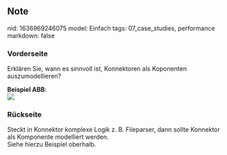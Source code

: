 ## Note
nid: 1636969246075
model: Einfach
tags: 07_case_studies, performance
markdown: false

### Vorderseite
Erklären Sie, wann es sinnvoll ist, Konnektoren als Koponenten
auszumodellieren?
<div>
  <b>Beispiel ABB</b>:
</div>
<div><img src=
paste-61adc4be490b4a53c9d438c4c286ee2502d6a1da.jpg></div>

### Rückseite
<div>Steckt in Konnektor komplexe Logik z. B. Fileparser, dann sollte Konnektor als Komponente modelliert werden.
</div><div><div>
</div><div>Siehe hierzu Beispiel oberhalb.</div></div>

